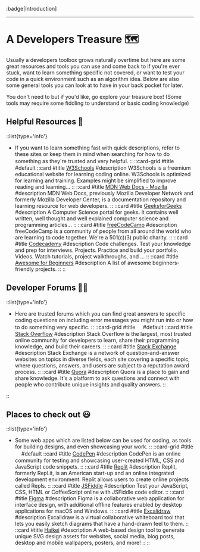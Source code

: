 :badge[Introduction]<br><hr>

# A Developers Treasure 🗺️

Usually a developers toolbox grows naturally overtime but here are some great resources and tools you can use and come back to if you're ever stuck, want to learn something specific not covered, or want to test your code in a quick environment such as an algorithm idea. Below are also some general tools you can look at to have in your back pocket for later.

You don't need to but if you'd like, go explore your treasure box! (Some tools may require some fiddling to understand or basic coding knowledge)

## Helpful Resources 📜
::list{type='info'}
- If you want to learn something fast with quick descriptions, refer to these sites or keep them in mind when searching for how to do something as they're trusted and very helpful.
::
::card-grid
#title
ㅤ
#default
  ::card
  #title
  [W3Schools](https://www.w3schools.com/)
  #description
  W3Schools is a freemium educational website for learning coding online. W3Schools is optimized for learning and training. Examples might be simplified to improve reading and learning...
  ::
  ::card
  #title
  [MDN Web Docs - Mozilla](https://developer.mozilla.org/en-US/)
  #description
  MDN Web Docs, previously Mozilla Developer Network and formerly Mozilla Developer Center, is a documentation repository and learning resource for web developers.
  ::
  ::card
  #title
  [GeeksforGeeks](https://www.geeksforgeeks.org/)
  #description
  A Computer Science portal for geeks. It contains well written, well thought and well explained computer science and programming articles...
  ::
  ::card
  #title
  [freeCodeCamp](https://www.freecodecamp.org/)
  #description
  freeCodeCamp is a community of people from all around the world who are learning to code together. We're a 501(c)(3) public charity.
  ::
  ::card
  #title
  [Codecademy](https://www.codecademy.com/)
  #description
  Code challenges. Test your knowledge and prep for interviews. Projects. Practice and build your portfolio. Videos. Watch tutorials, project walkthroughs, and ...
  ::
  ::card
  #title
  [Awesome for Beginners](https://github.com/MunGell/awesome-for-beginners)
  #description
  A list of awesome beginners-friendly projects.
  ::
::

## Developer Forums 👨‍💻
::list{type='info'}
- Here are trusted forums which you can find great answers to specific coding questions on including error messages you might run into or how to do something very specific.
::
::card-grid
#title
ㅤ
#default
  ::card
  #title
  [Stack Overflow](https://stackoverflow.com/)
  #description
  Stack Overflow is the largest, most trusted online community for developers to learn, share​ ​their programming ​knowledge, and build their careers.
  ::
  ::card
  #title
  [Stack Exchange](https://stackexchange.com/)
  #description
  Stack Exchange is a network of question-and-answer websites on topics in diverse fields, each site covering a specific topic, where questions, answers, and users are subject to a reputation award process. 
  ::
  ::card
  #title
  [Quora](https://www.quora.com/)
  #description
  Quora is a place to gain and share knowledge. It's a platform to ask questions and connect with people who contribute unique insights and quality answers.
  ::
  
::

## Places to check out 😃
::list{type='info'}
- Some web apps which are listed below can be used for coding, as tools for building designs, and even showcasing your work.
::
::card-grid
#title
ㅤ
#default
  ::card
  #title
  [CodePen](https://codepen.io/)
  #description
  CodePen is an online community for testing and showcasing user-created HTML, CSS and JavaScript code snippets. 
  ::
  ::card
  #title
  [Replit](https://replit.com/)
  #description
  Replit, formerly Repl.it, is an American start-up and an online integrated development environment. Replit allows users to create online projects called Repls.
  ::
  ::card
  #title
  [JSFiddle](https://jsfiddle.net/)
  #description
  Test your JavaScript, CSS, HTML or CoffeeScript online with JSFiddle code editor.
  ::
  ::card
  #title
  [Figma](https://www.figma.com/)
  #description
  Figma is a collaborative web application for interface design, with additional offline features enabled by desktop applications for macOS and Windows. 
  ::
  ::card
  #title
  [Excalidraw](https://www.excalidraw.com/)
  #description
  Excalidraw is a virtual collaborative whiteboard tool that lets you easily sketch diagrams that have a hand-drawn feel to them.
  ::
  ::card
  #title
  [Haikei](https://www.heikei.app/)
  #description
  A web-based design tool to generate unique SVG design assets for websites, social media, blog posts, desktop and mobile wallpapers, posters, and more!
  ::
::